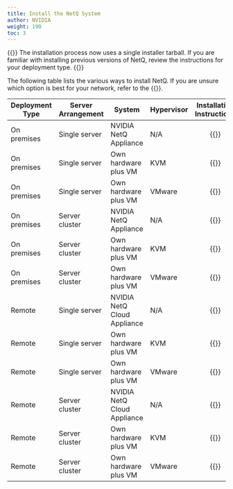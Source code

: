 ```yaml
---
title: Install the NetQ System
author: NVIDIA
weight: 190
toc: 3
---
```

{{<notice note>}}
The installation process now uses a single installer tarball. If you are familiar with installing previous versions of NetQ, review the instructions for your deployment type.
{{</notice>}}

The following table lists the various ways to install NetQ. If you are unsure which option is best for your network, refer to the {{<link title="Pre-installation Guide" text="Pre-installation Guide">}}.

| Deployment Type | Server Arrangement | System | Hypervisor | Installation Instructions |
| --- | --- | --- | --- | :---: |
| On premises | Single server | NVIDIA NetQ Appliance | N/A | {{<link title="Install the NetQ On-premises Appliance" text="Start Install" >}} |
| On premises | Single server | Own hardware plus VM | KVM | {{<link title="Set Up Your KVM Virtual Machine for a Single On-premises Server" text="Start Install" >}} |
| On premises | Single server | Own hardware plus VM | VMware | {{<link title="Set Up Your VMware Virtual Machine for a Single On-premises Server" text="Start Install" >}} |
| On premises | Server cluster | NVIDIA NetQ Appliance | N/A | {{<link title="Install a NetQ On-premises Appliance Cluster" text="Start Install" >}} |
| On premises | Server cluster | Own hardware plus VM | KVM | {{<link title="Set Up Your KVM Virtual Machine for an On-premises Server Cluster" text="Start Install" >}} |
| On premises | Server cluster | Own hardware plus VM | VMware | {{<link title="Set Up Your VMware Virtual Machine for an On-premises Server Cluster" text="Start Install" >}} |
| Remote | Single server | NVIDIA NetQ Cloud Appliance | N/A | {{<link title="Install the NetQ Cloud Appliance" text="Start Install" >}} |
| Remote | Single server | Own hardware plus VM | KVM | {{<link title="Set Up Your KVM Virtual Machine for a Single Remote Server" text="Start Install" >}} |
| Remote | Single server | Own hardware plus VM | VMware | {{<link title="Set Up Your VMware Virtual Machine for a Single Remote Server" text="Start Install" >}} |
| Remote | Server cluster | NVIDIA NetQ Cloud Appliance | N/A | {{<link title="Install the NetQ Cloud Appliance" text="Start Install" >}} |
| Remote | Server cluster | Own hardware plus VM | KVM | {{<link title="Set Up Your KVM Virtual Machine for a Remote Server Cluster" text="Start Install" >}} |
| Remote | Server cluster | Own hardware plus VM | VMware | {{<link title="Set Up Your VMware Virtual Machine for a Remote Server Cluster" text="Start Install" >}} |
